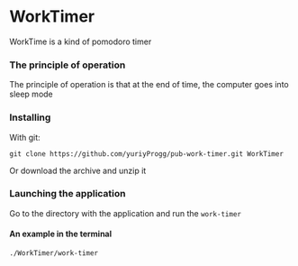 # WorkTimer
WorkTime is a kind of pomodoro timer

### The principle of operation
The principle of operation is that at the end of time, the computer goes into sleep mode


### Installing
With git:
```
git clone https://github.com/yuriyProgg/pub-work-timer.git WorkTimer
```
Or download the archive and unzip it

### Launching the application
Go to the directory with the application and run the `work-timer`

#### An example in the terminal
```
./WorkTimer/work-timer
```
